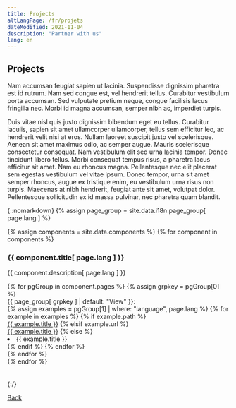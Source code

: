 ```yaml
---
title: Projects
altLangPage: /fr/projets
dateModified: 2021-11-04
description: "Partner with us"
lang: en
---
```


## Projects

Nam accumsan feugiat sapien ut lacinia. Suspendisse dignissim pharetra est id rutrum. Nam sed congue est, vel hendrerit tellus. Curabitur vestibulum porta accumsan. Sed vulputate pretium neque, congue facilisis lacus fringilla nec. Morbi id magna accumsan, semper nibh ac, imperdiet turpis.

Duis vitae nisl quis justo dignissim bibendum eget eu tellus. Curabitur iaculis, sapien sit amet ullamcorper ullamcorper, tellus sem efficitur leo, ac hendrerit velit nisi at eros. Nullam laoreet suscipit justo vel scelerisque. Aenean sit amet maximus odio, ac semper augue. Mauris scelerisque consectetur consequat. Nam vestibulum elit sed urna lacinia tempor. Donec tincidunt libero tellus. Morbi consequat tempus risus, a pharetra lacus efficitur sit amet. Nam eu rhoncus magna. Pellentesque nec elit placerat sem egestas vestibulum vel vitae ipsum. Donec tempor, urna sit amet semper rhoncus, augue ex tristique enim, eu vestibulum urna risus non turpis. Maecenas at nibh hendrerit, feugiat ante sit amet, volutpat dolor. Pellentesque sollicitudin ex id massa pulvinar, nec pharetra quam blandit.

{::nomarkdown}
{% assign page_group = site.data.i18n.page_group[ page.lang ] %}

<div class="container">
  <div class="row">
    <!--- For each project in data-project --->
    {% assign components = site.data.components %}
    {% for component in components %}
    <div class="col-6 my-3">
      <div class="mx-2 p-3 cell">
        <!--- currentProject.Title--->
        <div class="cell-title">
          <h3>{{ component.title[ page.lang ] }}</h3>
        </div>
        <!--- currentProject.Description--->
        <div class="cell-description">
          <p>{{ component.description[ page.lang ] }}</p>
        </div>
          <!--- For each link in currentProject.links --->
          {% for pgGroup in component.pages %}
            {% assign grpkey = pgGroup[0] %}
            <div class="row cell-url">
                <div class="col-2">
                {{ page_group[ grpkey ] | default: "View" }}: 
                </div>
                {% assign examples = pgGroup[1] | where: "language", page.lang %}
                {% for example in examples %}
                    {% if example.path %}
                        <div class="col">
                        <a href="{{  example.path  }}">{{ example.title }}</a>
                    {% elsif example.url %}
                        <div class="col">
                        <a href="{{  example.url  }}">{{ example.title }}</a>
                    {% else %}
                        <li>{{ example.title }}</li>
                    {% endif %}
                {% endfor %}
                </div>
          {% endfor %}
        </div>
      </div>
    </div>
    {% endfor %}
  </div>
</div>  
</br></br>
{:/}

[Back](./)
